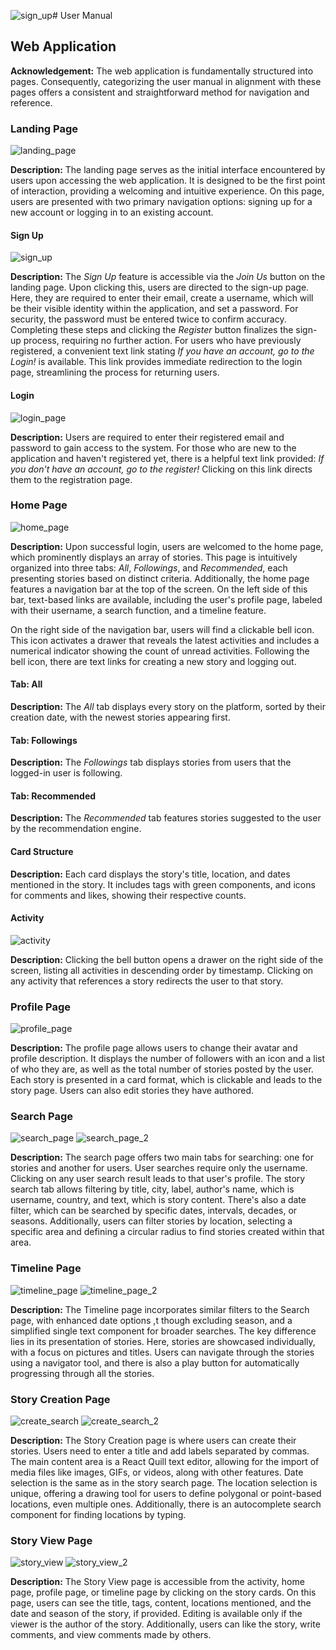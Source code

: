 ![sign_up](https://github.com/SWE574-G3/Living-Stories-App/assets/110849135/37eda85b-875c-41fa-9a65-961be83ff578)# User Manual

## Web Application

**Acknowledgement:** The web application is fundamentally structured into pages. Consequently, categorizing the user manual in alignment with these pages offers a consistent and straightforward method for navigation and reference.

### Landing Page

![landing_page](https://github.com/SWE574-G3/Living-Stories-App/assets/110849135/6e739968-be3d-4d64-81e0-f4d46b79caee)

**Description:** The landing page serves as the initial interface encountered by users upon accessing the web application. It is designed to be the first point of interaction, providing a welcoming and intuitive experience. On this page, users are presented with two primary navigation options: signing up for a new account or logging in to an existing account.

#### Sign Up

![sign_up](https://github.com/SWE574-G3/Living-Stories-App/assets/110849135/1abd6947-f584-451b-998a-b6d06384c680)

**Description:** The _Sign Up_ feature is accessible via the _Join Us_ button on the landing page. Upon clicking this, users are directed to the sign-up page. Here, they are required to enter their email, create a username, which will be their visible identity within the application, and set a password. For security, the password must be entered twice to confirm accuracy. Completing these steps and clicking the _Register_ button finalizes the sign-up process, requiring no further action. For users who have previously registered, a convenient text link stating _If you have an account, go to the Login!_ is available. This link provides immediate redirection to the login page, streamlining the process for returning users.

#### Login

![login_page](https://github.com/SWE574-G3/Living-Stories-App/assets/110849135/b57b56d0-ef83-4661-aba8-da12c735292c)

**Description:** Users are required to enter their registered email and password to gain access to the system. For those who are new to the application and haven't registered yet, there is a helpful text link provided: _If you don't have an account, go to the register!_ Clicking on this link directs them to the registration page.

### Home Page

![home_page](https://github.com/SWE574-G3/Living-Stories-App/assets/110849135/87572f82-960b-4865-8d16-c2ca5b4655bb)

**Description:** Upon successful login, users are welcomed to the home page, which prominently displays an array of stories. This page is intuitively organized into three tabs: _All_, _Followings_, and _Recommended_, each presenting stories based on distinct criteria. Additionally, the home page features a navigation bar at the top of the screen. On the left side of this bar, text-based links are available, including the user's profile page, labeled with their username, a search function, and a timeline feature.

On the right side of the navigation bar, users will find a clickable bell icon. This icon activates a drawer that reveals the latest activities and includes a numerical indicator showing the count of unread activities. Following the bell icon, there are text links for creating a new story and logging out.

#### Tab: All

**Description:** The _All_ tab displays every story on the platform, sorted by their creation date, with the newest stories appearing first.

#### Tab: Followings

**Description:** The _Followings_ tab displays stories from users that the logged-in user is following.

#### Tab: Recommended

**Description:** The _Recommended_ tab features stories suggested to the user by the recommendation engine.

#### Card Structure

**Description:** Each card displays the story's title, location, and dates mentioned in the story. It includes tags with green components, and icons for comments and likes, showing their respective counts.

#### Activity 

![activity](https://github.com/SWE574-G3/Living-Stories-App/assets/110849135/d6017a65-5776-4daf-9fb0-be42a07e9ce2)

**Description:** Clicking the bell button opens a drawer on the right side of the screen, listing all activities in descending order by timestamp. Clicking on any activity that references a story redirects the user to that story.

### Profile Page

![profile_page](https://github.com/SWE574-G3/Living-Stories-App/assets/110849135/29824e15-fe53-4879-88da-7da86aa95128)

**Description:** The profile page allows users to change their avatar and profile description. It displays the number of followers with an icon and a list of who they are, as well as the total number of stories posted by the user. Each story is presented in a card format, which is clickable and leads to the story page. Users can also edit stories they have authored.

### Search Page

![search_page](https://github.com/SWE574-G3/Living-Stories-App/assets/110849135/8877480f-1e8c-4169-ae01-f0d0545f8c2b)
![search_page_2](https://github.com/SWE574-G3/Living-Stories-App/assets/110849135/118b5305-4bd4-4380-b1ce-7d6803615a85)

**Description:** The search page offers two main tabs for searching: one for stories and another for users. User searches require only the username. Clicking on any user search result leads to that user's profile. The story search tab allows filtering by title, city, label, author's name, which is username, country, and text, which is story content. There's also a date filter, which can be searched by specific dates, intervals, decades, or seasons. Additionally, users can filter stories by location, selecting a specific area and defining a circular radius to find stories created within that area.

### Timeline Page

![timeline_page](https://github.com/SWE574-G3/Living-Stories-App/assets/110849135/bd13538a-068f-4a49-b69d-c9b6b3b7db15)
![timeline_page_2](https://github.com/SWE574-G3/Living-Stories-App/assets/110849135/21f0a56d-83d3-44be-841b-f89523ce9e5a)

**Description:** The Timeline page incorporates similar filters to the Search page, with enhanced date options ,t though excluding season, and a simplified single text component for broader searches. The key difference lies in its presentation of stories. Here, stories are showcased individually, with a focus on pictures and titles. Users can navigate through the stories using a navigator tool, and there is also a play button for automatically progressing through all the stories.

### Story Creation Page

![create_search](https://github.com/SWE574-G3/Living-Stories-App/assets/110849135/4d8076c2-e160-4a1b-a4c0-1baa9e39a51b)
![create_search_2](https://github.com/SWE574-G3/Living-Stories-App/assets/110849135/0a16a5d7-9ab2-4384-a005-7b771dfec982)

**Description:** The Story Creation page is where users can create their stories. Users need to enter a title and add labels separated by commas. The main content area is a React Quill text editor, allowing for the import of media files like images, GIFs, or videos, along with other features. Date selection is the same as in the story search page. The location selection is unique, offering a drawing tool for users to define polygonal or point-based locations, even multiple ones. Additionally, there is an autocomplete search component for finding locations by typing.

### Story View Page

![story_view](https://github.com/SWE574-G3/Living-Stories-App/assets/110849135/b6712e9a-6a8d-4734-b0b1-1f0902aaab07)
![story_view_2](https://github.com/SWE574-G3/Living-Stories-App/assets/110849135/50c0d99d-55b6-49ca-8593-fd919c209409)

**Description:** The Story View page is accessible from the activity, home page, profile page, or timeline page by clicking on the story cards. On this page, users can see the title, tags, content, locations mentioned, and the date and season of the story, if provided. Editing is available only if the viewer is the author of the story. Additionally, users can like the story, write comments, and view comments made by others.

